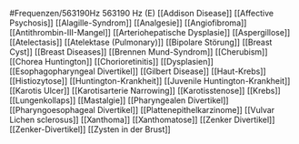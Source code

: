 #Frequenzen/563190Hz
563190 Hz (E)
[[Addison Disease]]
[[Affective Psychosis]]
[[Alagille-Syndrom]]
[[Analgesie]]
[[Angiofibroma]]
[[Antithrombin-III-Mangel]]
[[Arteriohepatische Dysplasie]]
[[Aspergillose]]
[[Atelectasis]]
[[Atelektase (Pulmonary)]]
[[Bipolare Störung]]
[[Breast Cyst]]
[[Breast Diseases]]
[[Brennen Mund-Syndrom]]
[[Cherubism]]
[[Chorea Huntington]]
[[Chorioretinitis]]
[[Dysplasien]]
[[Esophagopharyngeal Divertikel]]
[[Gilbert Disease]]
[[Haut-Krebs]]
[[Histiozytose]]
[[Huntington-Krankheit]]
[[Juvenile Huntington-Krankheit]]
[[Karotis Ulcer]]
[[Karotisarterie Narrowing]]
[[Karotisstenose]]
[[Krebs]]
[[Lungenkollaps]]
[[Mastalgie]]
[[Pharyngealen Divertikel]]
[[Pharyngoesophageal Divertikel]]
[[Plattenepithelkarzinome]]
[[Vulvar Lichen sclerosus]]
[[Xanthoma]]
[[Xanthomatose]]
[[Zenker Divertikel]]
[[Zenker-Divertikel]]
[[Zysten in der Brust]]